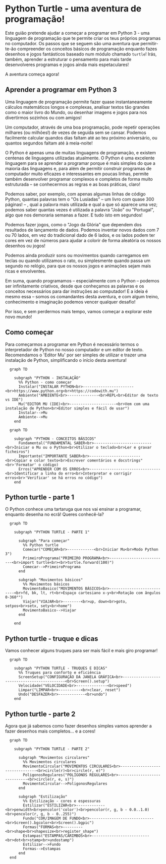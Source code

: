 # Python Turtle - uma aventura de programação!

Este guião pretende ajudar a começar a programar em Python 3 - uma linguagem de programação que te permite criar os teus próprios programas no computador. Os passos que se seguem são uma aventura que permitir-te-ão compreender os conceitos básicos de programação enquanto fazes desenhos e jogos fantásticos baseado num módulo chamado `turtle`! Irás, também, aprender a estruturar o pensamento para mais tarde desenvolveres programas e jogos ainda mais espetaculares!

A aventura começa agora!

## Aprender a programar em Python 3

Uma linguagem de programação permite fazer quase instantaneamente cálculos matemáticos longos e complexas, analisar textos tão grandes como o maior livro do Mundo, ou desenhar imagens e jogos para nos divertirmos sozinhos ou com amigos!

Um computador, através de uma boa programação, pode repetir operações milhares (ou milhões!) de vezes de seguida sem se cansar. Podemos facilmente calcular quandos dias faltam até ao teu próximo aniversário, ou quantos segundos faltam até à meia-noite!

O Python é apenas uma de muitas linguagens de programação, e existem centenas de linguagens utilizadas atualmente. O Python é uma excelente linguagem para se aprender a programar porque é mais simples do que a maioria das linguagens e, para além de permitir construir programas de computador muito eficazes e interessantes em poucas linhas, permite também desenvolver programar complexos e completos de forma muito estruturada – se conhecermos as regras e as boas práticas, claro!

Podemos saber, por exemplo, com apenas algumas linhas de código Python, quantas palavras tem o "Os Lusíadas" – um livro com quase 300 páginas! – , qual a palavra mais utilizada e qual a que só aparece uma vez; podemos saber quantas vezes é utilizada a palavra "João" ou "Portugal", algo que nos demoraria semanas a fazer. E tudo isto em segundos!

Podemos fazer jogos, como o "Jogo da Glória" que dependem dos resultados de lançamento de dados. Podemos inventar novos dados com 7 ou 70 lados, em vez do tradicional dado de 6 lados, e os lados podem ter cores em vez de números para ajudar a colorir de forma aleatória os nossos desenhos ou jogos!

Podemos ainda produzir sons ou movimentos quando carregamos em teclas ou quando utilizamos o rato, ou simplesmente quando passa um segundo no relógio, para que os nossos jogos e animações sejam mais ricas e envolventes.

Em suma, quando programamos – especialmente com o Python – podemos ser infinitamente criativos, desde que conheçamos as palavras e os conceitos necessários para dar instruções ao computador! E a ideia é mesmo essa – somos os comandantes desta aventura, e com algum treino, conhecimento e imaginação podemos vencer qualquer desafio!

Por isso, e sem perdermos mais tempo, vamos começar a explorar este novo mundo!

## Como começar

Para começarmos a programar em Python é necessário termos o interpretador de Python no nosso computador e um editor de texto. Recomendamos o 'Editor Mu' por ser simples de utilizar e trazer uma instalação de Python, simplificando o início desta aventura!

```mermaid
  graph TD
  
    subgraph "PYTHON - INSTALAÇÃO"
      %% Python - como começar
      Instalar("INSTALAR PYTHON<br>-----------------------<br>https://www.python.org<br>https://codewith.mu")
      Ambiente("AMBIENTE<br>--------------<br>REPL<br>Editor de texto vs IDE")
      Mu("EDITOR MU (IDE)<br>---------------------<br>Vem com uma instalação de Python<br>Editor simples e fácil de usar")
      Instalar-->Mu
      Ambiente-->Mu
    end
```

```mermaid
  graph TD
  
    subgraph "PYTHON - CONCEITOS BÁSICOS"
      Fundamental("FUNDAMENTAL SABER<br>--------------------------<br>Iniciar o Mu ou o Python<br>Utilizar o teclado<br>Ler e gravar ficheiros")
      Importante("IMPORTANTE SABER<br>-----------------------<br>Copiar e colar texto<br>Escrever comentários e docstrings"<br>'Formatar' o código)
      Erros("APRENDER COM OS ERROS<br>--------------------------------<br>Identificar a linha do erro<br>Interpretar e corrigir erros<br>'Verificar' se há erros no código")
    end
```

## Python turtle - parte 1

O Python conhece uma tartaruga que nos vai ensinar a programar, enquanto desenha no ecrã! Queres conhecê-la?

```mermaid
  graph TD

    subgraph "PYTHON TURTLE - PARTE 1"

      subgraph "Para começar"
        %% Python turtle
        Comecar("COMEÇAR<br>------------<br>Iniciar Mu<br>Modo Python 3")
        PrimeiroPrograma("PRIMEIRO PROGRAMA<br>--------------------------<br>import turtle<br><br>turtle.forward(100)")
        Comecar-->PrimeiroPrograma
      end

      subgraph "Movimentos básicos"
        %% Movimentos básicos
        MovimentoBasico("MOVIMENTOS BÁSICOS<br>---------------------------<br>fd, bk, lt, rt<br>Espaço cartesiano x-y<br>Rotação com ângulos 0-360°")
        Viajar("VIAJAR<br>--------<br>up, down<br>goto, setpos<br>setx, sety<br>home")
        MovimentoBasico-->Viajar
      end
      
    end
``` 

## Python turtle - truque e dicas

Vamos conhecer alguns truques para ser mais fácil e mais giro programar!

```mermaid
  graph TD
  
    subgraph "PYTHON TURTLE - TRUQUES E DICAS"
      %% Truques para conforto e eficiência
      ScreenSetup("CONFIGURAÇÃO DA JANELA GRÁFICA<br>--------------------------------------------<br>Screen().setup")
      Velocidade("VELOCIDADE<br>--------------<br>speed")
      Limpar("LIMPAR<br>----------<br>clear, reset")
      Undo("DESFAZER<br>------------<br>undo")
    end
```

## Python turtle - parte 2

Agora que já sabemos como fazer desenhos simples vamos aprender a fazer desenhos mais completos... e a cores!

```mermaid
  graph TD

    subgraph "PYTHON TURTLE - PARTE 2"

      subgraph "Movimentos circulares"
        %% Movimentos circulares
        MovimentoCircular("MOVIMENTOS CIRCULARES<br>--------------------------------<br>circle(r)<br>circle(r, e)")
        PoligonosRegulares("POLÍGONOS REGULARES<br>-----------------------------<br>circle(r, e, s)")
        MovimentoCircular-->PoligonosRegulares
      end

      subgraph "Estilização"
        %% Estilização - cores e espessuras
        Estilizar("ESTILIZAR<br>-------------<br>penwidth<br>pencolor('color')<br>pencolor(r, g, b - 0.0..1.0)<br>pencolor(r, g, b - 0..255)")
        Fundo("COR/IMAGEM DE FUNDO<br>-----------------------------<br>Screen().bgcolor<br>Screen().bgpic")
        Formas("FORMAS<br>---------<br>shape<br>shapesize<br>register_shape")
        Estampas("ESTAMPAS/CARIMBOS<br>--------------------------<br>dot<br>stamp<br>undostamp")
        Estilizar-->Fundo
        Formas-->Estampas
      end
  end
```
